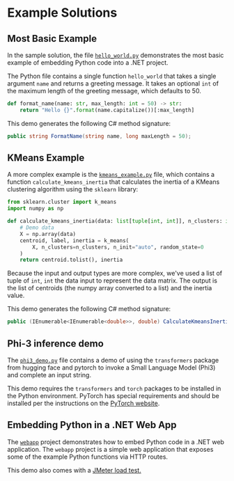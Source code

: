 # Example Solutions

## Most Basic Example

In the sample solution, the file [`hello_world.py`](https://github.com/tonybaloney/CSnakes/blob/main/samples/ExamplePythonDependency/hello_world.py) demonstrates the most basic example of embedding Python code into a .NET project.

The Python file contains a single function `hello_world` that takes a single argument `name` and returns a greeting message. It takes an optional `int` of the maximum length of the greeting message, which defaults to 50.

```python
def format_name(name: str, max_length: int = 50) -> str:
	return "Hello {}".format(name.capitalize())[:max_length]
```

This demo generates the following C# method signature:

```csharp
public string FormatName(string name, long maxLength = 50);
```

## KMeans Example

A more complex example is the [`kmeans_example.py`](https://github.com/tonybaloney/CSnakes/blob/main/samples/ExamplePythonDependency/kmeans_example.py) file, which contains a function `calculate_kmeans_inertia` that calculates the inertia of a KMeans clustering algorithm using the `sklearn` library:

```python
from sklearn.cluster import k_means
import numpy as np

def calculate_kmeans_inertia(data: list[tuple[int, int]], n_clusters: int) -> tuple[list[list[float]], float]:
    # Demo data
    X = np.array(data)
    centroid, label, inertia = k_means(
        X, n_clusters=n_clusters, n_init="auto", random_state=0
    )
    return centroid.tolist(), inertia
```

Because the input and output types are more complex, we've used a list of tuple of `int`, `int` the data input to represent the data matrix. The output is the list of centroids (the numpy array converted to a list) and the inertia value.

This demo generates the following C# method signature:

```csharp
public (IEnumerable<IEnumerable<double>>, double) CalculateKmeansInertia(IEnumerable<(long, long)> data, long nClusters);
```

## Phi-3 inference demo

The [`phi3_demo.py`](https://github.com/tonybaloney/CSnakes/blob/main/samples/ExamplePythonDependency/phi3_demo.py) file contains a demo of using the `transformers` package from hugging face and pytorch to invoke a Small Language Model (Phi3) and complete an input string.

This demo requires the `transformers` and `torch` packages to be installed in the Python environment. PyTorch has special requirements and should be installed per the instructions on the [PyTorch website](https://pytorch.org/get-started/locally/).

## Embedding Python in a .NET Web App

The [`webapp`](https://github.com/tonybaloney/CSnakes/blob/main/samples/WebApp) project demonstrates how to embed Python code in a .NET web application. The `webapp` project is a simple web application that exposes some of the example Python functions via HTTP routes.

This demo also comes with a [JMeter load test.](https://github.com/tonybaloney/CSnakes/blob/main/samples/WebApp/loadtest.jmx)